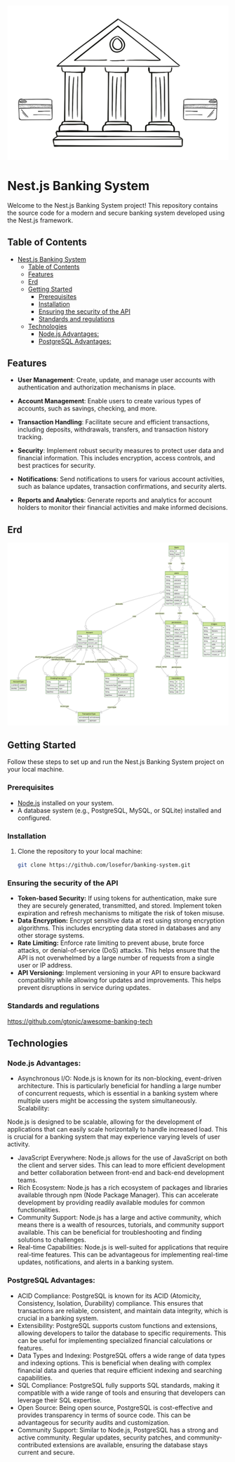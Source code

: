 
![bank](./docs/assets/bank.jpg)

# Nest.js Banking System

Welcome to the Nest.js Banking System project! This repository contains the source code for a modern and secure banking system developed using the Nest.js framework.

## Table of Contents

- [Nest.js Banking System](#nestjs-banking-system)
  - [Table of Contents](#table-of-contents)
  - [Features](#features)
  - [Erd](#erd)
  - [Getting Started](#getting-started)
    - [Prerequisites](#prerequisites)
    - [Installation](#installation)
    - [Ensuring the security of the API](#ensuring-the-security-of-the-api)
    - [Standards and regulations](#standards-and-regulations)
  - [Technologies](#technologies)
    - [Node.js Advantages:](#nodejs-advantages)
    - [PostgreSQL Advantages:](#postgresql-advantages)


## Features


- **User Management**: Create, update, and manage user accounts with authentication and authorization mechanisms in place.

- **Account Management**: Enable users to create various types of accounts, such as savings, checking, and more.

- **Transaction Handling**: Facilitate secure and efficient transactions, including deposits, withdrawals, transfers, and transaction history tracking.

- **Security**: Implement robust security measures to protect user data and financial information. This includes encryption, access controls, and best practices for security.

- **Notifications**: Send notifications to users for various account activities, such as balance updates, transaction confirmations, and security alerts.

- **Reports and Analytics**: Generate reports and analytics for account holders to monitor their financial activities and make informed decisions.

## Erd
![bank](./src/prisma/generated-erd.svg)


## Getting Started

Follow these steps to set up and run the Nest.js Banking System project on your local machine.

### Prerequisites

- [Node.js](https://nodejs.org/) installed on your system.
- A database system (e.g., PostgreSQL, MySQL, or SQLite) installed and configured.

### Installation

1. Clone the repository to your local machine:

   ```bash
   git clone https://github.com/losefor/banking-system.git

###  Ensuring the security of the API
- **Token-based Security:** If using tokens for authentication, make sure they are securely generated, transmitted, and stored. Implement token expiration and refresh mechanisms to mitigate the risk of token misuse.
- **Data Encryption:** Encrypt sensitive data at rest using strong encryption algorithms. This includes encrypting data stored in databases and any other storage systems.
- **Rate Limiting:** Enforce rate limiting to prevent abuse, brute force attacks, or denial-of-service (DoS) attacks. This helps ensure that the API is not overwhelmed by a large number of requests from a single user or IP address.
- **API Versioning:** Implement versioning in your API to ensure backward compatibility while allowing for updates and improvements. This helps prevent disruptions in service during updates.

### Standards and regulations 
https://github.com/gtonic/awesome-banking-tech

## Technologies 
### Node.js Advantages:
- Asynchronous I/O: Node.js is known for its non-blocking, event-driven architecture. This is particularly beneficial for handling a large number of concurrent requests, which is essential in a banking system where multiple users might be accessing the system simultaneously.
Scalability:

Node.js is designed to be scalable, allowing for the development of applications that can easily scale horizontally to handle increased load. This is crucial for a banking system that may experience varying levels of user activity.
- JavaScript Everywhere: Node.js allows for the use of JavaScript on both the client and server sides. This can lead to more efficient development and better collaboration between front-end and back-end development teams.
- Rich Ecosystem: Node.js has a rich ecosystem of packages and libraries available through npm (Node Package Manager). This can accelerate development by providing readily available modules for common functionalities.
- Community Support: Node.js has a large and active community, which means there is a wealth of resources, tutorials, and community support available. This can be beneficial for troubleshooting and finding solutions to challenges.
- Real-time Capabilities: Node.js is well-suited for applications that require real-time features. This can be advantageous for implementing real-time updates, notifications, and alerts in a banking system.
### PostgreSQL Advantages:
- ACID Compliance: PostgreSQL is known for its ACID (Atomicity, Consistency, Isolation, Durability) compliance. This ensures that transactions are reliable, consistent, and maintain data integrity, which is crucial in a banking system.
- Extensibility: PostgreSQL supports custom functions and extensions, allowing developers to tailor the database to specific requirements. This can be useful for implementing specialized financial calculations or features.
- Data Types and Indexing: PostgreSQL offers a wide range of data types and indexing options. This is beneficial when dealing with complex financial data and queries that require efficient indexing and searching capabilities.
- SQL Compliance: PostgreSQL fully supports SQL standards, making it compatible with a wide range of tools and ensuring that developers can leverage their SQL expertise.
- Open Source: Being open source, PostgreSQL is cost-effective and provides transparency in terms of source code. This can be advantageous for security audits and customization.
- Community Support: Similar to Node.js, PostgreSQL has a strong and active community. Regular updates, security patches, and community-contributed extensions are available, ensuring the database stays current and secure.